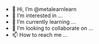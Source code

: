 - 👋 Hi, I’m @metalearnlearn
- 👀 I’m interested in ...
- 🌱 I’m currently learning ...
- 💞️ I’m looking to collaborate on ...
- 📫 How to reach me ...

<!---
metalearnlearn/metalearnlearn is a ✨ special ✨ repository because its `README.md` (this file) appears on your GitHub profile.
You can click the Preview link to take a look at your changes.
--->
